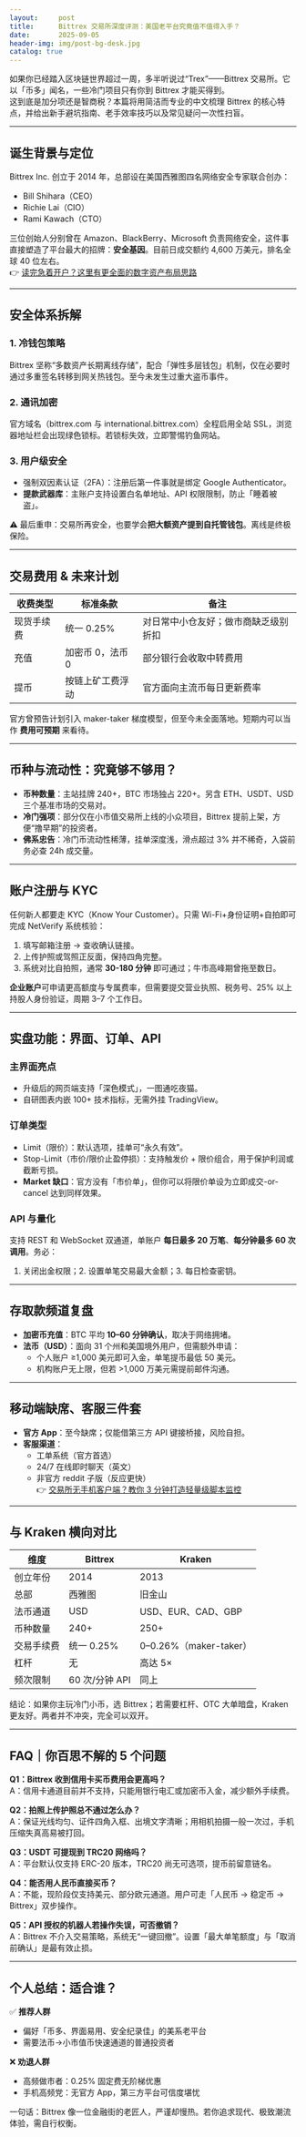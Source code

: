 ```yaml
---
layout:     post
title:      Bittrex 交易所深度评测：美国老平台究竟值不值得入手？
date:       2025-09-05
header-img: img/post-bg-desk.jpg
catalog: true
---
```


如果你已经踏入区块链世界超过一周，多半听说过“Trex”——Bittrex 交易所。它以「币多」闻名，一些冷门项目只有你到 Bittrex 才能买得到。  
这到底是加分项还是智商税？本篇将用简洁而专业的中文梳理 Bittrex 的核心特点，并给出新手避坑指南、老手效率技巧以及常见疑问一次性扫盲。

---

## 诞生背景与定位

Bittrex Inc. 创立于 2014 年，总部设在美国西雅图四名网络安全专家联合创办：  
- Bill Shihara（CEO）  
- Richie Lai（CIO）  
- Rami Kawach（CTO）  

三位创始人分别曾在 Amazon、BlackBerry、Microsoft 负责网络安全，这件事直接塑造了平台最大的招牌：**安全基因**。目前日成交额约 4,600 万美元，排名全球 40 位左右。  
👉 [读完急着开户？这里有更全面的数字资产布局思路](https://okxdog.com/)

---

## 安全体系拆解

### 1. 冷钱包策略  
Bittrex 坚称“多数资产长期离线存储”，配合「弹性多层钱包」机制，仅在必要时通过多重签名转移到网关热钱包。至今未发生过重大盗币事件。

### 2. 通讯加密  
官方域名（bittrex.com 与 international.bittrex.com）全程启用全站 SSL，浏览器地址栏会出现绿色锁标。若锁标失效，立即警惕钓鱼网站。

### 3. 用户级安全  
- 强制双因素认证（2FA）：注册后第一件事就是绑定 Google Authenticator。  
- **提款武器库**：主账户支持设置白名单地址、API 权限限制，防止「睡着被盗」。

⚠️ 最后重申：交易所再安全，也要学会**把大额资产提到自托管钱包**。离线是终极保险。

---

## 交易费用 & 未来计划

| 收费类型        | 标准条款        | 备注 |
| --------------- | --------------- | ---- |
| 现货手续费      | 统一 0.25%      | 对日常中小仓友好；做市商缺乏级别折扣 |
| 充值            | 加密币 0，法币 0 | 部分银行会收取中转费用 |
| 提币            | 按链上矿工费浮动 | 官方面向主流币每日更新费率 |

官方曾预告计划引入 maker-taker 梯度模型，但至今未全面落地。短期内可以当作 **费用可预期** 来看待。

---

## 币种与流动性：究竟够不够用？

- **币种数量**：主站挂牌 240+，BTC 市场独占 220+。另含 ETH、USDT、USD 三个基准市场的交易对。  
- **冷门强项**：部分仅在小市值交易所上线的小众项目，Bittrex 提前上架，方便“撸早期”的投资者。  
- **佛系忠告**：冷门币流动性稀薄，挂单深度浅，滑点超过 3% 并不稀奇，入袋前务必查 24h 成交量。

---

## 账户注册与 KYC

任何新人都要走 KYC（Know Your Customer）。只需 Wi-Fi+身份证明+自拍即可完成 NetVerify 系统核验：

1. 填写邮箱注册 → 查收确认链接。  
2. 上传护照或驾照正反面，保持四角完整。  
3. 系统对比自拍照，通常 **30-180 分钟** 即可通过；牛市高峰期曾拖至数日。  

**企业账户**可申请更高额度与专属费率，但需要提交营业执照、税务号、25% 以上持股人身份验证，周期 3–7 个工作日。

---

## 实盘功能：界面、订单、API

### 主界面亮点  
- 升级后的网页端支持「深色模式」，一图通吃夜猫。  
- 自研图表内嵌 100+ 技术指标，无需外挂 TradingView。  

### 订单类型  
- Limit（限价）：默认选项，挂单可“永久有效”。  
- Stop-Limit（市价/限价止盈停损）：支持触发价 + 限价组合，用于保护利润或截断亏损。  
- **Market 缺口**：官方没有「市价单」，但你可以将限价单设为立即成交-or-cancel 达到同样效果。

### API 与量化  
支持 REST 和 WebSocket 双通道，单账户 **每日最多 20 万笔**、**每分钟最多 60 次调用**。务必：
1. 关闭出金权限；2. 设置单笔交易最大金额；3. 每日检查密钥。

---

## 存取款频道复盘

- **加密币充值**：BTC 平均 **10–60 分钟确认**，取决于网络拥堵。  
- **法币（USD）**：面向 31 个州和美国境外用户，但需额外申请：  
  - 个人账户 ≥1,000 美元即可入金，单笔提币最低 50 美元。  
  - 机构账户无上限，但若 >1,000 万美元需提前邮件沟通。  

---

## 移动端缺席、客服三件套

- **官方 App**：至今缺席；仅能借第三方 API 键接桥接，风险自担。  
- **客服渠道**：  
  - 工单系统（官方首选）  
  - 24/7 在线即时聊天（英文）  
  - 非官方 reddit 子版（反应更快）  
  👉 [交易所无手机客户端？教你 3 分钟打造轻量级脚本监控](https://okxdog.com/)  

---

## 与 Kraken 横向对比

| 维度             | Bittrex          | Kraken                  |
|------------------|------------------|-------------------------|
| 创立年份         | 2014             | 2013                    |
| 总部             | 西雅图           | 旧金山                  |
| 法币通道         | USD              | USD、EUR、CAD、GBP      |
| 币种数量         | 240+             | 250+                    |
| 交易手续费       | 统一 0.25%       | 0–0.26%（maker-taker） |
| 杠杆             | 无               | 高达 5×                |
| 频次限制         | 60 次/分钟 API   | 同上                    |

结论：如果你主玩冷门小币，选 Bittrex；若需要杠杆、OTC 大单暗盘，Kraken 更友好。两者并不冲突，完全可以双开。

---

## FAQ｜你百思不解的 5 个问题

**Q1：Bittrex 收到信用卡买币费用会更高吗？**  
A：信用卡通道目前并不支持，只能用银行电汇或加密币入金，减少额外手续费。

**Q2：拍照上传护照总不通过怎么办？**  
A：保证光线均匀、证件四角入框、出境文字清晰；用相机拍摄一般一次过，手机压缩失真高易被打回。

**Q3：USDT 可提现到 TRC20 网络吗？**  
A：平台默认仅支持 ERC-20 版本，TRC20 尚无可选项，提币前留意链名。

**Q4：能否用人民币直接买币？**  
A：不能，现阶段仅支持美元、部分欧元通道。用户可走「人民币 → 稳定币 → Bittrex」双步操作。

**Q5：API 授权的机器人若操作失误，可否撤销？**  
A：Bittrex 不介入交易策略，系统无“一键回撤”。设置「最大单笔额度」与「取消前确认」是最有效止损。

---

## 个人总结：适合谁？

✅ **推荐人群**  
- 偏好「币多、界面易用、安全纪录佳」的美系老平台  
- 需要法币→小市值币快速通道的普通投资者  

❌ **劝退人群**  
- 高频做市者：0.25% 固定费无阶梯优惠  
- 手机高频党：无官方 App，第三方平台可信度堪忧

一句话：Bittrex 像一位金融街的老匠人，严谨却慢热。若你追求现代、极致潮流体验，需自行权衡。
